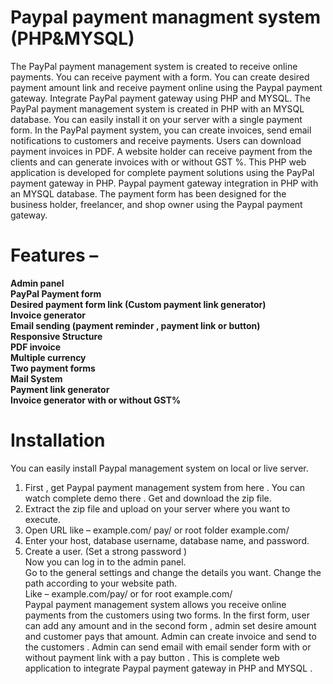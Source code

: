 # Paypal payment managment system (PHP&MYSQL)
The PayPal payment management system is created to receive online payments. You can receive payment with a form.
You can create desired payment amount link and receive payment online using the Paypal payment gateway. Integrate PayPal payment gateway using PHP and MYSQL. 
The PayPal payment management system is created in PHP with an MYSQL database. 
You can easily install it on your server with a single payment form. 
In the PayPal payment system, you can create invoices, send email notifications to customers and receive payments. Users can download payment invoices in PDF. 
A website holder can receive payment from the clients and can generate invoices with or without GST %. 
This PHP web application is developed for complete payment solutions using the PayPal payment gateway in PHP. Paypal payment gateway integration in PHP with an MYSQL database. The payment form has been designed for the business holder, freelancer, and shop owner using the Paypal payment gateway.
# Features – 
<strong>Admin panel </strong><br>
<strong>PayPal Payment form </strong><br>
<strong>Desired payment form link (Custom payment link generator)</strong><br>
<strong>Invoice generator </strong><br>
<strong>Email sending (payment reminder , payment link or button)</strong><br>
<strong>Responsive Structure</strong> <br>
<strong>PDF invoice</strong> <br>
<strong>Multiple currency</strong> <br>
<strong>Two payment forms </strong><br>
<strong>Mail System</strong> <br>
<strong>Payment link generator </strong><br>
<strong>Invoice generator with or without GST%</strong> <br>
# Installation 
You can easily install Paypal management system on local or live server.<br>
1.	First , get Paypal payment management system from here . You can watch complete demo there . Get and download the zip file.<br>
2.	Extract the zip file and upload on your server where you want to execute.<br> 
3.	Open URL like – example.com/ pay/    or root folder example.com/ <br>
4. Enter your host, database username, database name, and password.<br>
5. Create a user. (Set a strong password ) <br>
Now you can log in to the admin panel. <br>
Go to the general settings and change the details you want. Change the path according to your website path.<br>
Like – example.com/pay/ or for root example.com/ <br>
Paypal payment management system allows you receive online payments from the customers using two forms. In the first form, user can add any amount and in the second form , admin set desire amount and customer pays that amount. 
Admin can create invoice and send to the customers . Admin can send email with email sender form with or without payment link with a pay button .
This is complete web application to integrate Paypal payment gateway in PHP and MYSQL . 
